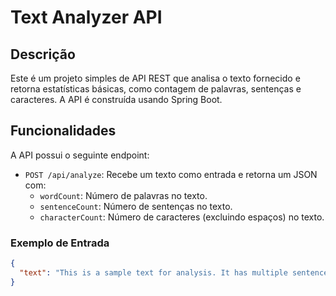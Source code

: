 # Text Analyzer API

## Descrição

Este é um projeto simples de API REST que analisa o texto fornecido e retorna estatísticas básicas, como contagem de palavras, sentenças e caracteres. A API é construída usando Spring Boot.

## Funcionalidades

A API possui o seguinte endpoint:

- `POST /api/analyze`: Recebe um texto como entrada e retorna um JSON com:
  - `wordCount`: Número de palavras no texto.
  - `sentenceCount`: Número de sentenças no texto.
  - `characterCount`: Número de caracteres (excluindo espaços) no texto.

### Exemplo de Entrada

```json
{
  "text": "This is a sample text for analysis. It has multiple sentences and words!"
}

